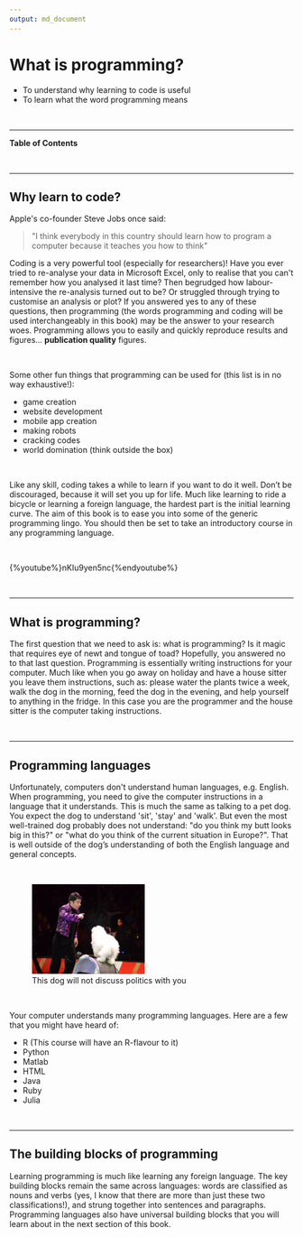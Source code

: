 ```yaml
---
output: md_document
---
```



# What is programming?

<!--sec data-title="Learning Objectives" data-id="obj" data-show=true data-collapse=false ces-->

* To understand why learning to code is useful
* To learn what the word programming means

<!--endsec-->

<br>

---

**Table of Contents**

<!-- toc -->

<br>

---

## Why learn to code? 

Apple's co-founder Steve Jobs once said: 
> "I think everybody in this country should learn how to program a computer because it teaches you how to think"

Coding is a very powerful tool (especially for researchers)! Have you ever tried to re-analyse your data in Microsoft Excel, only to realise that you can't remember how you analysed it last time? Then begrudged how labour-intensive the re-analysis turned out to be? Or struggled through trying to customise an analysis or plot? If you answered yes to any of these questions, then programming (the words programming and coding will be used interchangeably in this book) may be the answer to your research woes. Programming allows you to easily and quickly reproduce results and figures... **publication quality** figures.

<br>

<!--sec data-title="Tip: Other uses for programming" data-id="tip1" data-show=true data-collapse=true ces-->

Some other fun things that programming can be used for (this list is in no way exhaustive!):
* game creation
* website development
* mobile app creation
* making robots
* cracking codes
* world domination (think outside the box)

<!--endsec-->

<br>

Like any skill, coding takes a while to learn if you want to do it well. Don’t be discouraged, because it will set you up for life. Much like learning to ride a bicycle or learning a foreign language, the hardest part is the initial learning curve. The aim of this book is to ease you into some of the generic programming lingo. You should then be set to take an introductory course in any programming language.

<br>

<!--sec data-title="Stories of learning to code (YouTube)" data-id="vid1" data-show=true data-collapse=true ces-->

{%youtube%}nKIu9yen5nc{%endyoutube%}

<!--endsec-->
 
 <br>
 
 ---
 
## What is programming?

The first question that we need to ask is: what is programming? Is it magic that requires eye of newt and tongue of toad? Hopefully, you answered no to that last question. Programming is essentially writing instructions for your computer. Much like when you go away on holiday and have a house sitter you leave them instructions, such as: please water the plants twice a week, walk the dog in the morning, feed the dog in the evening, and help yourself to anything in the fridge. In this case you are the programmer and the house sitter is the computer taking instructions.

<br>

---

## Programming languages

Unfortunately, computers don't understand human languages, e.g. English. When programming, you need to give the computer instructions in a language that it understands. This is much the same as talking to a pet dog. You expect the dog to understand 'sit', 'stay' and 'walk'. But even the most well-trained dog probably does not understand: "do you think my butt looks big in this?" or "what do you think of the current situation in Europe?". That is well outside of the dog’s understanding of both the English language and general concepts.

<br>

<!--![This dog will not discuss politics with you](../fig/Olate_dogs_-_on_wheel.jpeg =250x)-->
<figure>
  <img src="../fig/Olate_dogs_-_on_wheel.jpeg" alt="This dog will not discuss politics with you" style="width: 200px;"/>
  <figcaption>This dog will not discuss politics with you</figcaption>
</figure>

<br>

Your computer understands many programming languages. Here are a few that you might have heard of:
* R (This course will have an R-flavour to it)
* Python
* Matlab
* HTML
* Java
* Ruby
* Julia



<br>

---

## The building blocks of programming

Learning programming is much like learning any foreign language. The key building blocks remain the same across languages: words are classified as nouns and verbs (yes, I know that there are more than just these two classifications!), and strung together into sentences and paragraphs. Programming languages also have universal building blocks that you will learn about in the next section of this book.



